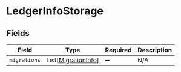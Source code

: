 # LedgerInfoStorage


## Fields

| Field                                                       | Type                                                        | Required                                                    | Description                                                 |
| ----------------------------------------------------------- | ----------------------------------------------------------- | ----------------------------------------------------------- | ----------------------------------------------------------- |
| `migrations`                                                | List[[MigrationInfo](../../models/shared/migrationinfo.md)] | :heavy_minus_sign:                                          | N/A                                                         |